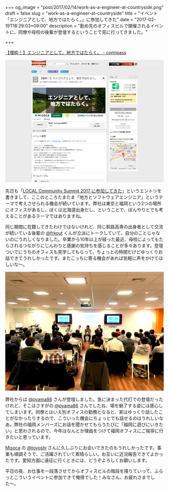 +++
og_image = "post/2017/02/14/work-as-a-engineer-at-countryside.png"
draft = false
slug = "work-as-a-engineer-at-countryside"
title = "イベント「エンジニアとして、地方ではたらく。」に参加してきた"
date = "2017-02-19T18:29:03+09:00"
description = "勤め先のオフィスビルで開催されるイベントに、同僚や母校の後輩が登壇するということで見に行ってきました。"

+++

<a href="https://forkwell.connpass.com/event/49238/">【増枠！】エンジニアとして、地方ではたらく。 - connpass</a>

<img src="/post/2017/02/14/work-as-a-engineer-at-countryside.png" />

先日も「<a href="http://june29.jp/2017/01/28/local-community-summit-2017/">LOCAL Community Summit 2017 に参加してきた</a>」というエントリを書きまして、ここのところたまたま「地方とソフトウェアエンジニア」というテーマで考えさせられる機会が続いています。弊社は東京と福岡という2つの場所にオフィスがあるし、ぼくは北海道出身だし、ということで、ぼんやりとでも考えることがあるテーマではありますね。

同じ期間に在籍してきたわけではないけれど、同じ釧路高専の出身者として交流が続いている後輩の <a href="https://twitter.com/frkout">@frkout</a> くんが立派にトークしていて、自分のことじゃないのにうれしくなりました。卒業から10年以上が経った最近、母校によってもたらされるつながりにじんわりと感謝の気持ちを感じることが多々あります。登壇ついでにうちのオフィスも見学してもらって、ちょっとの時間だけどゆっくりお話できてうれしかったです。またこっちに寄る機会があれば気軽に声をかけてほしいな〜。

<img src="/post/2017/02/14/work-as-a-engineer-at-countryside.jpg" />

弊社からは <a href="https://twitter.com/pyama86">@pyama86</a> さんが登壇しました。急に決まった代打での登壇だったけれど、そこはさすがの <a href="https://twitter.com/pyama86">@pyama86</a> さんでしたね、場を魅了する姿には感心してしまいます。同僚とはいえ別オフィスの勤務となると、実はゆっくり話したことがなかったりするので、こういった機会にちょっとでも話せるのはうれしいなあ。弊社の福岡メンバーズにお話を聞かせてもらうたびに「福岡に遊びにいきたい」と思わされるので、今年はなんとか理由をつけて福岡オフィスにご挨拶に行きたいと思っています。

<a href="https://www.misoca.jp/">Misoca</a> の <a href="https://twitter.com/toyoshi">@toyoshi</a> さんに久しぶりにお会いできたのもうれしかったです。事業も順調そうで、ご活躍されていて素晴らしい。お互いに近況報告できてよかったです。愛知方面に遠征に行くときには、どうぞよろしくお願いします。

平日の夜、お仕事を一段落させてからオフィスビルの階段を降りていって、ふらっとこういうイベントに参加できて俺得でした！みなさん、お疲れさまでした〜。
